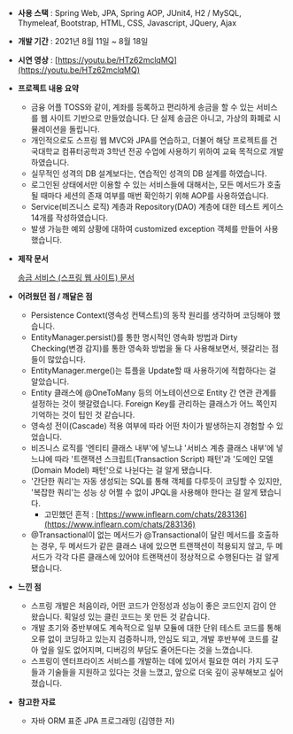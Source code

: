 - **사용 스택** : Spring Web, JPA, Spring AOP, JUnit4, H2 / MySQL, Thymeleaf, Bootstrap, HTML, CSS, Javascript, JQuery, Ajax
- **개발 기간** : 2021년 8월 11일 ~ 8월 18일
- **시연 영상** : [https://youtu.be/HTz62mclqMQ](https://youtu.be/HTz62mclqMQ)
- **프로젝트 내용 요약**
    - 금융 어플 TOSS와 같이, 계좌를 등록하고 편리하게 송금을 할 수 있는 서비스를 웹 사이트 기반으로 만들었습니다. 단 실제 송금은 아니고, 가상의 화폐로 시뮬레이션을 돌립니다.
    - 개인적으로도 스프링 웹 MVC와 JPA를 연습하고, 더불어 해당 프로젝트를 건국대학교 컴퓨터공학과 3학년 전공 수업에 사용하기 위하여 교육 목적으로 개발하였습니다.
    - 실무적인 성격의 DB 설계보다는, 연습적인 성격의 DB 설계를 하였습니다.
    - 로그인된 상태에서만 이용할 수 있는 서비스들에 대해서는, 모든 메서드가 호출될 때마다 세션의 존재 여부를 매번 확인하기 위해 AOP를 사용하였습니다.
    - Service(비즈니스 로직) 계층과 Repository(DAO) 계층에 대한 테스트 케이스 14개를 작성하였습니다.
    - 발생 가능한 예외 상황에 대하여 customized exception 객체를 만들어 사용했습니다.
- **제작 문서**
    
    [송금 서비스 (스프링 웹 사이트) 문서](https://www.notion.so/f642fa22803648afa3c477885f503c14)
    
- **어려웠던 점 / 깨달은 점**
    - Persistence Context(영속성 컨텍스트)의 동작 원리를 생각하며 코딩해야 했습니다.
    - EntityManager.persist()를 통한 명시적인 영속화 방법과 Dirty Checking(변경 감지)를 통한 영속화 방법을 둘 다 사용해보면서, 헷갈리는 점들이 많았습니다.
    - EntityManager.merge()는 튜플을 Update할 때 사용하기에 적합하다는 걸 알았습니다.
    - Entity 클래스에 @OneToMany 등의 어노테이션으로 Entity 간 연관 관계를 설정하는 것이 헷갈렸습니다. Foreign Key를 관리하는 클래스가 어느 쪽인지 기억하는 것이 팁인 것 같습니다.
    - 영속성 전이(Cascade) 적용 여부에 따라 어떤 차이가 발생하는지 경험할 수 있었습니다.
    - 비즈니스 로직를 '엔티티 클래스 내부'에 넣느냐 '서비스 계층 클래스 내부'에 넣느냐에 따라 '트랜잭션 스크립트(Transaction Script) 패턴'과 '도메인 모델(Domain Model) 패턴'으로 나뉜다는 걸 알게 됐습니다.
    - '간단한 쿼리'는 자동 생성되는 SQL를 통해 객체를 다루듯이 코딩할 수 있지만, '복잡한 쿼리'는 성능 상 어쩔 수 없이 JPQL을 사용해야 한다는 걸 알게 됐습니다.
        - 고민했던 흔적 : [https://www.inflearn.com/chats/283136](https://www.inflearn.com/chats/283136)
    - @Transactional이 없는 메서드가 @Transactional이 달린 메서드를 호출하는 경우, 두 메서드가 같은 클래스 내에 있으면 트랜잭션이 적용되지 않고, 두 메서드가 각각 다른 클래스에 있어야 트랜잭션이 정상적으로 수행된다는 걸 알게 됐습니다.
- **느낀 점**
    - 스프링 개발은 처음이라, 어떤 코드가 안정성과 성능이 좋은 코드인지 감이 안 왔습니다. 획일성 있는 클린 코드는 못 만든 것 같습니다.
    - 개발 초기와 중반부에도 계속적으로 일부 모듈에 대한 단위 테스트 코드를 통해 오류 없이 코딩하고 있는지 검증하니까, 안심도 되고, 개발 후반부에 코드를 갈아 엎을 일도 없어지며, 디버깅의 부담도 줄어든다는 것을 느꼈습니다.
    - 스프링이 엔터프라이즈 서비스를 개발하는 데에 있어서 필요한 여러 가지 도구들과 기술들을 지원하고 있다는 것을 느꼈고, 앞으로 더욱 깊이 공부해보고 싶어졌습니다.
- **참고한 자료**
    - 자바 ORM 표준 JPA 프로그래밍 (김영한 저)
